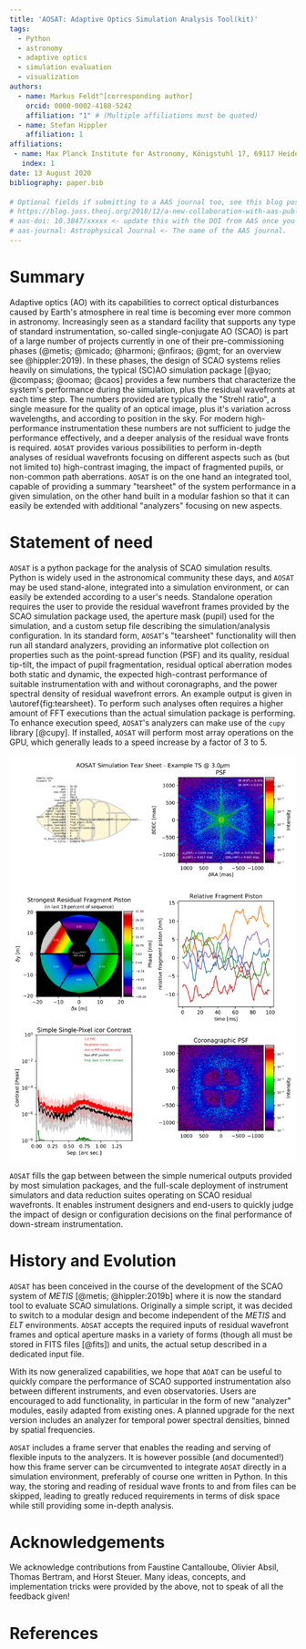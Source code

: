 ```yaml
---
title: 'AOSAT: Adaptive Optics Simulation Analysis Tool(kit)'
tags:
  - Python
  - astronomy
  - adaptive optics
  - simulation evaluation
  - visualization
authors:
  - name: Markus Feldt^[corresponding author]
    orcid: 0000-0002-4188-5242
    affiliation: "1" # (Multiple affiliations must be quoted)
  - name: Stefan Hippler
    affiliation: 1
affiliations:
 - name: Max Planck Institute for Astronomy, Königstuhl 17, 69117 Heidelberg, Germany
   index: 1
date: 13 August 2020
bibliography: paper.bib

# Optional fields if submitting to a AAS journal too, see this blog post:
# https://blog.joss.theoj.org/2018/12/a-new-collaboration-with-aas-publishing
# aas-doi: 10.3847/xxxxx <- update this with the DOI from AAS once you know it.
# aas-journal: Astrophysical Journal <- The name of the AAS journal.
---
```


# Summary

Adaptive optics (AO) with its capabilities to correct optical disturbances caused by Earth's
atmosphere in real time is becoming ever more common in astronomy.  Increasingly seen as a
standard facility that supports any type of standard instrumentation, so-called single-conjugate
AO (SCAO) is part of a large number of projects currently in one of their pre-commissioning phases
(@metis; @micado; @harmoni; @nfiraos; @gmt; for an overview see @hippler:2019).  In these phases, the
design of SCAO systems relies heavily on simulations, the typical (SC)AO simulation package [@yao; @compass; @oomao; @caos]
provides a few numbers that characterize the system's performance during the simulation,
plus the residual wavefronts at each time step.  The numbers provided are typically the "Strehl
ratio", a single measure for the quality of an optical image, plus it's variation across wavelengths,
and according to position in the sky.  For modern high-performance instrumentation these numbers
are not sufficient to judge the performance effectively, and a deeper analysis of the residual
wave fronts is required. `AOSAT` provides various possibilities to perform in-depth analyses of
residual wavefronts focusing on different aspects such as (but not limited to)
high-contrast imaging, the impact of fragmented pupils, or non-common path aberrations.
`AOSAT` is on the one hand an integrated tool, capable of providing a summary "tearsheet" of
the system performance in a given simulation, on the other hand built in a modular fashion so
that it can easily be extended with additional "analyzers" focusing on new aspects.

# Statement of need

`AOSAT` is a python package for the analysis of SCAO simulation results. Python is widely used
in the astronomical community these days, and `AOSAT` may be used stand-alone, integrated into
a simulation environment, or can easily be extended according to a user's needs.  Standalone
operation requires the user to provide the residual wavefront frames provided by the SCAO
simulation package used, the aperture mask (pupil) used for the simulation, and a custom setup file
describing the simulation/analysis configuration.  In its standard form, `AOSAT`'s "tearsheet"
functionality will then run all standard analyzers, providing an informative plot collection on
properties such as the point-spread function (PSF) and its quality, residual tip-tilt, the impact
of pupil fragmentation, residual optical aberration modes both static and dynamic, the expected
high-contrast performance of suitable instrumentation with and without coronagraphs, and the power
spectral density of residual wavefront errors. An example output is given in \autoref{fig:tearsheet}.
 To perform such analyses often requires a higher amount of FFT executions than the actual simulation
 package is performing.  To enhance execution speed, `AOSAT`'s analyzers can make use of the `cupy`
 library [@cupy]. If installed, `AOSAT` will perform most array operations on the GPU, which generally leads
 to a speed increase by a factor of 3 to 5.

 ![Page 1 of an example tearsheet made from one of the provided examples.\label{fig:tearsheet}](tearsheet.png)

`AOSAT` fills the gap between between the simple numerical outputs provided by most simulation packages,
and the full-scale deployment of instrument simulators and data reduction suites operating on SCAO
residual wavefronts. It enables instrument designers and end-users to quickly judge the impact of design or
configuration decisions on the final performance of down-stream instrumentation.


# History and Evolution

`AOSAT` has been conceived in the course of the development of the SCAO system of *METIS* [@metis; @hippler:2019b]
where it is now the standard tool to evaluate SCAO simulations.  Originally a simple script,
it was decided to switch to a modular design and become independent of the *METIS* and *ELT*
environments.  `AOSAT` accepts the required inputs of residual wavefront frames and
optical aperture masks in a variety of forms (though all must be stored in FITS files [@fits]) and units,
the actual setup described in a dedicated input file.

With its now generalized capabilities, we hope that `AOAT` can be useful to quickly
compare the performance of SCAO supported instrumentation also between different instruments,
and even observatories.  Users are encouraged to add functionality, in particular in the form of
new "analyzer" modules, easily adapted from existing ones.  A planned upgrade for the next version
includes an analyzer for temporal power spectral densities, binned by spatial frequencies.

`AOSAT` includes a frame server that enables the reading and serving of flexible inputs to the analyzers.
It is however possible (and documented!) how this frame server can be circumvented to integrate `AOSAT`
directly in a simulation environment, preferably of course one written in Python.  In this way, the storing
and reading of residual wave fronts to and from files can be skipped, leading to greatly reduced
requirements in terms of disk space while still providing some in-depth analysis.



# Acknowledgements

We acknowledge contributions from Faustine Cantalloube, Olivier Absil, Thomas Bertram, and Horst Steuer.
Many ideas, concepts, and implementation tricks were provided by the above, not to speak of all the feedback given!


# References

